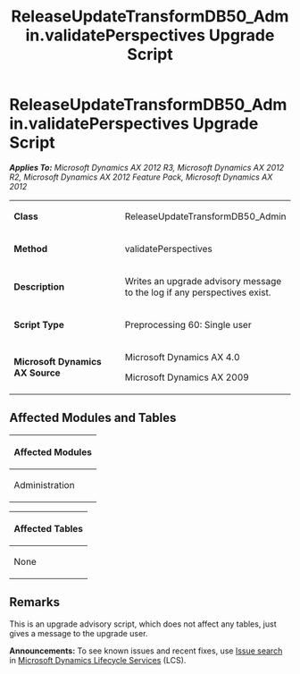 ﻿---
title: ReleaseUpdateTransformDB50_Admin.validatePerspectives Upgrade Script
TOCTitle: ReleaseUpdateTransformDB50_Admin.validatePerspectives Upgrade Script
ms:assetid: 96011520-66ac-468d-427b-7ddd25b16c4a
ms:mtpsurl: https://msdn.microsoft.com/en-us/library/JJ686179(v=AX.60)
ms:contentKeyID: 49709883
ms.date: 05/18/2015
mtps_version: v=AX.60
---

# ReleaseUpdateTransformDB50\_Admin.validatePerspectives Upgrade Script 


_**Applies To:** Microsoft Dynamics AX 2012 R3, Microsoft Dynamics AX 2012 R2, Microsoft Dynamics AX 2012 Feature Pack, Microsoft Dynamics AX 2012_

<table>
<colgroup>
<col style="width: 50%" />
<col style="width: 50%" />
</colgroup>
<tbody>
<tr class="odd">
<td><p><strong>Class</strong></p></td>
<td><p>ReleaseUpdateTransformDB50_Admin</p></td>
</tr>
<tr class="even">
<td><p><strong>Method</strong></p></td>
<td><p>validatePerspectives</p></td>
</tr>
<tr class="odd">
<td><p><strong>Description</strong></p></td>
<td><p>Writes an upgrade advisory message to the log if any perspectives exist.</p></td>
</tr>
<tr class="even">
<td><p><strong>Script Type</strong></p></td>
<td><p>Preprocessing 60: Single user</p></td>
</tr>
<tr class="odd">
<td><p><strong>Microsoft Dynamics AX Source</strong></p></td>
<td><p>Microsoft Dynamics AX 4.0</p>
<p>Microsoft Dynamics AX 2009</p></td>
</tr>
</tbody>
</table>


## Affected Modules and Tables

<table>
<colgroup>
<col style="width: 100%" />
</colgroup>
<thead>
<tr class="header">
<th><p>Affected Modules</p></th>
</tr>
</thead>
<tbody>
<tr class="odd">
<td><p>Administration</p></td>
</tr>
</tbody>
</table>


<table>
<colgroup>
<col style="width: 100%" />
</colgroup>
<thead>
<tr class="header">
<th><p>Affected Tables</p></th>
</tr>
</thead>
<tbody>
<tr class="odd">
<td><p>None</p></td>
</tr>
</tbody>
</table>


## Remarks

This is an upgrade advisory script, which does not affect any tables, just gives a message to the upgrade user.

  
**Announcements:** To see known issues and recent fixes, use [Issue search](http://go.microsoft.com/fwlink/?linkid=389258) in [Microsoft Dynamics Lifecycle Services](http://go.microsoft.com/fwlink/?linkid=306505) (LCS).

